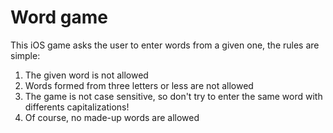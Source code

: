 # Word game
This iOS game asks the user to enter words from a given one, the rules are simple:
1. The given word is not allowed
2. Words formed from three letters or less are not allowed
3. The game is not case sensitive, so don't try to enter the same word with differents capitalizations!
4. Of course, no made-up words are allowed
